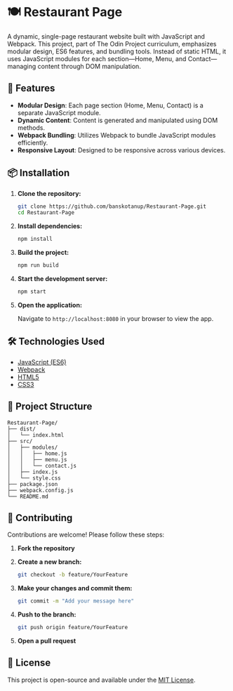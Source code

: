 # 🍽️ Restaurant Page

A dynamic, single-page restaurant website built with JavaScript and Webpack. This project, part of The Odin Project curriculum, emphasizes modular design, ES6 features, and bundling tools. Instead of static HTML, it uses JavaScript modules for each section—Home, Menu, and Contact—managing content through DOM manipulation.

## 🚀 Features

- **Modular Design**: Each page section (Home, Menu, Contact) is a separate JavaScript module.
- **Dynamic Content**: Content is generated and manipulated using DOM methods.
- **Webpack Bundling**: Utilizes Webpack to bundle JavaScript modules efficiently.
- **Responsive Layout**: Designed to be responsive across various devices.

## 📦 Installation

1. **Clone the repository:**

   ```bash
   git clone https://github.com/banskotanup/Restaurant-Page.git
   cd Restaurant-Page
   ```

2. **Install dependencies:**

   ```bash
   npm install
   ```

3. **Build the project:**

   ```bash
   npm run build
   ```

4. **Start the development server:**

   ```bash
   npm start
   ```

5. **Open the application:**

   Navigate to `http://localhost:8080` in your browser to view the app.

## 🛠️ Technologies Used

- [JavaScript (ES6)](https://developer.mozilla.org/en-US/docs/Web/JavaScript)
- [Webpack](https://webpack.js.org/)
- [HTML5](https://developer.mozilla.org/en-US/docs/Web/Guide/HTML/HTML5)
- [CSS3](https://developer.mozilla.org/en-US/docs/Web/CSS)

## 📁 Project Structure

```plaintext
Restaurant-Page/
├── dist/
│   └── index.html
├── src/
│   ├── modules/
│   │   ├── home.js
│   │   ├── menu.js
│   │   └── contact.js
│   ├── index.js
│   └── style.css
├── package.json
├── webpack.config.js
└── README.md
```

## 🤝 Contributing

Contributions are welcome! Please follow these steps:

1. **Fork the repository**

2. **Create a new branch:**

   ```bash
   git checkout -b feature/YourFeature
   ```

3. **Make your changes and commit them:**

   ```bash
   git commit -m "Add your message here"
   ```

4. **Push to the branch:**

   ```bash
   git push origin feature/YourFeature
   ```

5. **Open a pull request**

## 📄 License

This project is open-source and available under the [MIT License](LICENSE).
